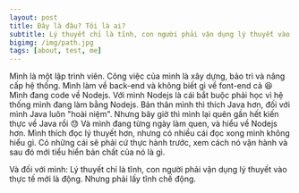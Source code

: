 ```yaml
---
layout: post
title: Đây là đâu? Tôi là ai?
subtitle: Lý thuyết chỉ là tĩnh, con người phải vận dụng lý thuyết vào thực tế mới là động. Nhưng phải lấy tĩnh chế động.
bigimg: /img/path.jpg
tags: [about, test, me]
---
```


Mình là một lập trình viên. Công việc của mình là xây dựng, bảo trì và nâng cấp hệ thống.
Mình làm về back-end và không biết gì về font-end cả &#128518;
Mình đang code về Nodejs. Với mình Nodejs là cái bắt buộc phải học vì hệ thống mình đang làm bằng Nodejs.
Bản thân mình thì thích Java hơn, đối với mình Java luôn "hoài niệm". Nhưng bây giờ thì mình lại quên gần hết kiến thực về Java rồi &#128531;
Và mình đang từng ngày làm quen, và hiểu về Nodejs hơn.
Mình thích đọc lý thuyết hơn, nhưng có nhiều cái đọc xong mình không hiểu gì.
Có những cái sẽ phải cứ thực hành trước, xem cách nó vận hành và sau đó mới tiểu hiển bản chất của nó là gì.

Và đối với mình: Lý thuyết chỉ là tĩnh, con người phải vận dụng lý thuyết vào thực tế mới là động. Nhưng phải lấy tĩnh chế động.